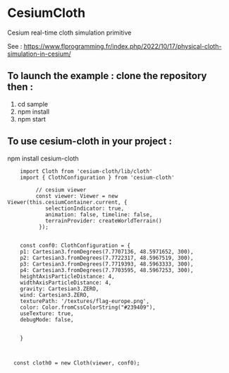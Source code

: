 # CesiumCloth
Cesium real-time cloth simulation primitive


See : https://www.flprogramming.fr/index.php/2022/10/17/physical-cloth-simulation-in-cesium/


## To launch the example : clone the repository then :

1. cd sample
2. npm install
3. npm start

## To use cesium-cloth in your project :

npm install cesium-cloth

        import Cloth from 'cesium-cloth/lib/cloth'
        import { ClothConfiguration } from 'cesium-cloth'

             // cesium viewer
             const viewer: Viewer = new Viewer(this.cesiumContainer.current, {
                selectionIndicator: true,
                animation: false, timeline: false,
                terrainProvider: createWorldTerrain()
              });


        const conf0: ClothConfiguration = {
        p1: Cartesian3.fromDegrees(7.7707136, 48.5971652, 300),
        p2: Cartesian3.fromDegrees(7.7722317, 48.5967519, 300),
        p3: Cartesian3.fromDegrees(7.7719393, 48.5963333, 300),
        p4: Cartesian3.fromDegrees(7.7703595, 48.5967253, 300),
        heightAxisParticleDistance: 4,
        widthAxisParticleDistance: 4,
        gravity: Cartesian3.ZERO,
        wind: Cartesian3.ZERO,
        texturePath: '/textures/flag-europe.png',
        color: Color.fromCssColorString("#239409"),
        useTexture: true,
        debugMode: false,


        }
   
     

      const cloth0 = new Cloth(viewer, conf0);
  

